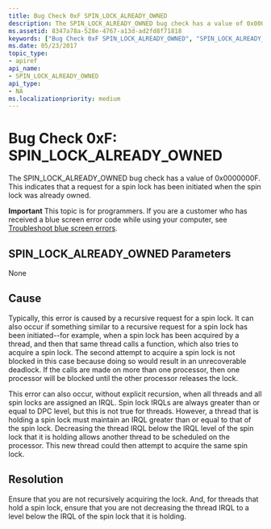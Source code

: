 ```yaml
---
title: Bug Check 0xF SPIN_LOCK_ALREADY_OWNED
description: The SPIN_LOCK_ALREADY_OWNED bug check has a value of 0x0000000F. This indicates that a request for a spin lock has been initiated when the spin lock was already owned.
ms.assetid: 8347a78a-528e-4767-a13d-ad2fd8f71818
keywords: ["Bug Check 0xF SPIN_LOCK_ALREADY_OWNED", "SPIN_LOCK_ALREADY_OWNED"]
ms.date: 05/23/2017
topic_type:
- apiref
api_name:
- SPIN_LOCK_ALREADY_OWNED
api_type:
- NA
ms.localizationpriority: medium
---
```


# Bug Check 0xF: SPIN\_LOCK\_ALREADY\_OWNED


The SPIN\_LOCK\_ALREADY\_OWNED bug check has a value of 0x0000000F. This indicates that a request for a spin lock has been initiated when the spin lock was already owned.

**Important** This topic is for programmers. If you are a customer who has received a blue screen error code while using your computer, see [Troubleshoot blue screen errors](https://windows.microsoft.com/windows-10/troubleshoot-blue-screen-errors).

## SPIN\_LOCK\_ALREADY\_OWNED Parameters


None

Cause
-----

Typically, this error is caused by a recursive request for a spin lock. It can also occur if something similar to a recursive request for a spin lock has been initiated--for example, when a spin lock has been acquired by a thread, and then that same thread calls a function, which also tries to acquire a spin lock. The second attempt to acquire a spin lock is not blocked in this case because doing so would result in an unrecoverable deadlock. If the calls are made on more than one processor, then one processor will be blocked until the other processor releases the lock.

This error can also occur, without explicit recursion, when all threads and all spin locks are assigned an IRQL. Spin lock IRQLs are always greater than or equal to DPC level, but this is not true for threads. However, a thread that is holding a spin lock must maintain an IRQL greater than or equal to that of the spin lock. Decreasing the thread IRQL below the IRQL level of the spin lock that it is holding allows another thread to be scheduled on the processor. This new thread could then attempt to acquire the same spin lock.

Resolution
----------

Ensure that you are not recursively acquiring the lock. And, for threads that hold a spin lock, ensure that you are not decreasing the thread IRQL to a level below the IRQL of the spin lock that it is holding.

 

 




